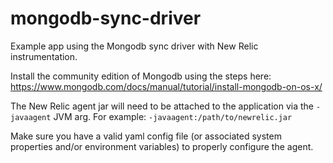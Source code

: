 # mongodb-sync-driver

Example app using the Mongodb sync driver with New Relic instrumentation.

Install the community edition of Mongodb using the steps here:
https://www.mongodb.com/docs/manual/tutorial/install-mongodb-on-os-x/

The New Relic agent jar will need to be attached to the application via the `-javaagent` JVM arg. For example:
`-javaagent:/path/to/newrelic.jar`

Make sure you have a valid yaml config file (or associated system properties and/or environment variables) to 
properly configure the agent.
